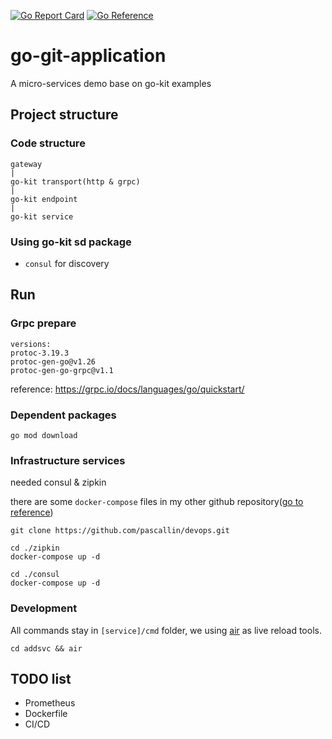 [![Go Report Card](https://goreportcard.com/badge/github.com/pascallin/go-kit-application)](https://goreportcard.com/report/github.com/pascallin/go-kit-application)
[![Go Reference](https://pkg.go.dev/badge/github.com/pascallin/go-kit-application.svg)](https://pkg.go.dev/github.com/pascallin/go-kit-application)

# go-git-application

A micro-services demo base on go-kit examples

## Project structure

### Code structure

```shell
gateway
|
go-kit transport(http & grpc)
|
go-kit endpoint
|
go-kit service
```

### Using go-kit sd package

- `consul` for discovery

## Run

### Grpc prepare

```shell
versions:
protoc-3.19.3
protoc-gen-go@v1.26
protoc-gen-go-grpc@v1.1
```

reference: https://grpc.io/docs/languages/go/quickstart/

### Dependent packages

```shell
go mod download
```

### Infrastructure services

needed consul & zipkin

there are some `docker-compose` files in my other github repository([go to reference](https://github.com/pascallin/devops))

```shell
git clone https://github.com/pascallin/devops.git

cd ./zipkin
docker-compose up -d

cd ./consul
docker-compose up -d
```

### Development

All commands stay in `[service]/cmd` folder, we using [air](https://github.com/cosmtrek/air) as live reload tools.

```shell
cd addsvc && air
```

## TODO list

- Prometheus
- Dockerfile
- CI/CD

